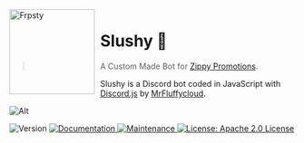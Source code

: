 <img width="150" height="150" align="left" style="float: left; margin: 0 10px 0 0;" alt="Frpsty" src="https://cdn.discordapp.com/avatars/796441707129733131/6c3aaad69e7d35a020e33ee84dbfa152.png?size=1024">

# Slushy 🥤

> A Custom Made Bot for [Zippy Promotions](https://discord.gg/DE8W9BKbzz).

Slushy is a Discord bot coded in JavaScript with [Discord.js](https://discord.js.org) by [MrFluffycloud](https://github.com/MrFluffycloud).

![Alt](https://repobeats.axiom.co/api/embed/397e0e8e1078d3182dee64933f6547fa59b79146.svg "Repobeats analytics image")

<p>
  <img alt="Version" src="https://img.shields.io/badge/version-2.0.1-blue.svg?style=for-the-badge" />
  <a href="https://github.com/Zippy-Promotions/Slushy/tree/main/Docs" target="_blank">
    <img alt="Documentation" src="https://img.shields.io/badge/documentation-yes-brightgreen.svg?style=for-the-badge" />
  </a>
  <a href="https://github.com/Zippy-Promotions/Slushy/graphs/commit-activity" target="_blank">
    <img alt="Maintenance" src="https://img.shields.io/badge/Maintained%3F-yes-green.svg?style=for-the-badge" />
  </a>
  <a href="https://github.com/Zippy-Promotions/Slushy/blob/main/LICENSE" target="_blank">
    <img alt="License: Apache 2.0 License" src="https://img.shields.io/github/license/Zippy-Promotions/Slushy?logo=apache&style=for-the-badge" />
  </a>
</p>
